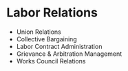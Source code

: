 # Labor Relations

- Union Relations
- Collective Bargaining
- Labor Contract Administration
- Grievance & Arbitration Management
- Works Council Relations